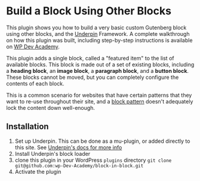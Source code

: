 # Build a Block Using Other Blocks

This plugin shows you how to build a very basic custom Gutenberg block using other blocks, and
the [Underpin](github.com/underpin-WP/underpin) Framework. A complete walkthrough on how this plugin was built,
including step-by-step instructions is available on [WP Dev Academy](https://www.wpdev.academy/course/build-a-block-from-other-blocks/).

This plugin adds a single block, called a "featured item" to the list of available blocks. This block is made out of a
set of existing blocks, including a **heading block**, an **image block**, a **paragraph block**, and a
**button block**. These blocks cannot be moved, but you can completely configure the contents of each block.

This is a common scenario for websites that have certain patterns that they want to re-use throughout their site, and
a [block pattern](https://wordpress.org/support/article/block-pattern/) doesn't adequately lock the content down
well-enough.

## Installation

1. Set up Underpin. This can be done as a mu-plugin, or added directly to this site. See [Underpin's docs for more info](https://github.com/underpin-WP/underpin#installation)
2. Install Underpin's block loader
3. clone this plugin in your WordPress `plugins` directory
`git clone git@github.com:wp-Dev-Academy/block-in-block.git`
3. Activate the plugin

